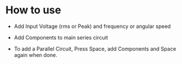 # How to use

* Add Input Voltage (rms or Peak) and frequency or angular speed

* Add Components to main series circuit

* To add a Parallel Circuit, Press Space, add Components and Space again when done.

